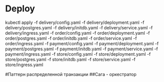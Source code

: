 # Deploy
kubectl apply -f delivery/config.yaml -f delivery/deployment.yaml -f delivery/postgres.yaml -f delivery/initdb.yaml -f delivery/service.yaml -f delivery/ingress.yaml -f order/config.yaml -f order/deployment.yaml -f order/postgres.yaml -f order/initdb.yaml -f order/service.yaml -f order/ingress.yaml -f payment/config.yaml -f payment/deployment.yaml -f payment/postgres.yaml -f payment/initdb.yaml -f payment/service.yaml -f payment/ingress.yaml -f store/config.yaml -f store/deployment.yaml -f store/postgres.yaml -f store/initdb.yaml -f store/service.yaml -f store/ingress.yaml

#Паттерн распределенной транзакции
##Сага - оркестратор
